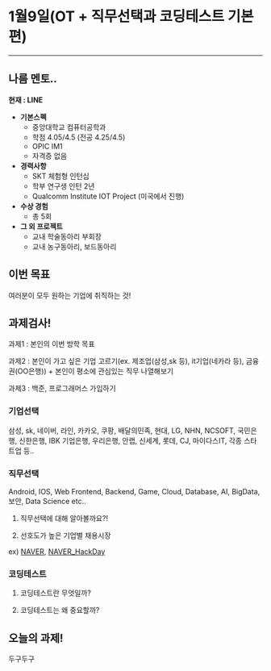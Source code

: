# 1월9일(OT + 직무선택과 코딩테스트 기본편)
----------------------------------
## 나름 멘토..
**현재 : LINE**
+ **기본스펙**
  + 중앙대학교 컴퓨터공학과
  + 학점 4.05/4.5 (전공 4.25/4.5)
  + OPIC IM1
  + 자격증 없음
+ **경력사항**
  + SKT 체험형 인턴십
  + 학부 연구생 인턴 2년
  + Qualcomm Institute IOT Project (미국에서 진행)
+ **수상 경험**
  + 총 5회
+ **그 외 프로젝트**
  + 교내 학술동아리 부회장
  + 교내 농구동아리, 보드동아리
 
## 이번 목표

여러분이 모두 원하는 기업에 취직하는 것!

## 과제검사!

  과제1 : 본인의 이번 방학 목표 
  
  과제2 : 본인이 가고 싶은 기업 고르기(ex. 제조업(삼성,sk 등), it기업(네카라 등), 금융권(OO은행)) + 본인이 평소에 관심있는 직무 나열해보기
  
  과제3 : 백준, 프로그래머스 가입하기

### 기업선택

삼성, sk, 네이버, 라인, 카카오, 쿠팡, 배달의민족, 현대, LG, NHN, NCSOFT, 국민은행, 신한은행, IBK 기업은행, 우리은행, 안랩, 신세계, 롯데, CJ, 마이다스IT, 각종 스타트업 등..

### 직무선택

Android, IOS, Web Frontend, Backend, Game, Cloud, Database, AI, BigData, 보안, Data Science etc..

1. 직무선택에 대해 알아볼까요?!

2. 선호도가 높은 기업별 채용시장

ex) [NAVER](https://recruit.navercorp.com/naver/job/list/developer?searchSysComCd=&entTypeCd=004&searchTxt=), [NAVER_HackDay](https://d2.naver.com/news/6826105)

### 코딩테스트

1. 코딩테스트란 무엇일까?

2. 코딩테스트는 왜 중요할까?

## 오늘의 과제!

두구두구
